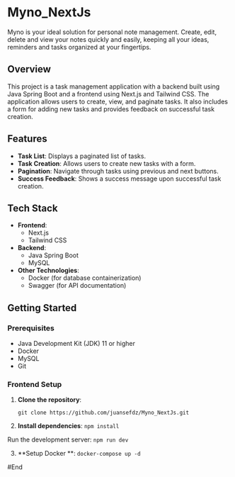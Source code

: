 # Myno_NextJs
Myno is your ideal solution for personal note management. Create, edit, delete and view your notes quickly and easily, keeping all your ideas, reminders and tasks organized at your fingertips.

## Overview

This project is a task management application with a backend built using Java Spring Boot and a frontend using Next.js and Tailwind CSS. The application allows users to create, view, and paginate tasks. It also includes a form for adding new tasks and provides feedback on successful task creation.

## Features

- **Task List**: Displays a paginated list of tasks.
- **Task Creation**: Allows users to create new tasks with a form.
- **Pagination**: Navigate through tasks using previous and next buttons.
- **Success Feedback**: Shows a success message upon successful task creation.

## Tech Stack

- **Frontend**: 
  - Next.js
  - Tailwind CSS
- **Backend**: 
  - Java Spring Boot
  - MySQL
- **Other Technologies**:
  - Docker (for database containerization)
  - Swagger (for API documentation)

## Getting Started

### Prerequisites

- Java Development Kit (JDK) 11 or higher
- Docker
- MySQL
- Git

### Frontend Setup

1. **Clone the repository**:
   
   `git clone https://github.com/juansefdz/Myno_NextJs.git`

2. **Install dependencies**:
 `npm install`

Run the development server:
`npm run dev`

3. **Setup Docker **:
`docker-compose up -d`

#End
